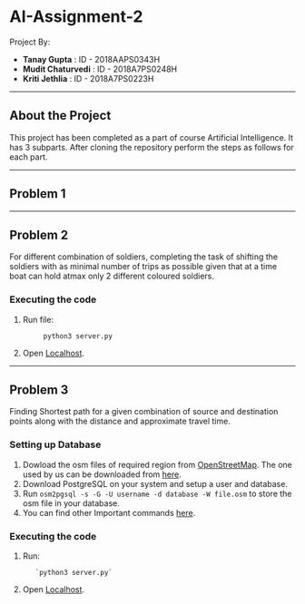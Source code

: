 # AI-Assignment-2
Project By:
- **Tanay Gupta** : ID - 2018AAPS0343H
- **Mudit Chaturvedi** : ID - 2018A7PS0248H
- **Kriti Jethlia** : ID - 2018A7PS0223H

--------------------------------------------------------------------------------------------------
**About the Project**
--------------------------------------------------------------------------------------------------
This project has been completed as a part of course Artificial Intelligence. It has 3 subparts.
After cloning the repository perform the steps as follows for each part.


--------------------------------------------------------------------------------------------------
## **Problem  1**


--------------------------------------------------------------------------------------------------
## **Problem 2**

For different combination of soldiers, completing the task of shifting the soldiers with as minimal number of trips as possible given that at a time boat can hold atmax only 2 different coloured soldiers.

### **Executing the code**

1)   Run file: 

              python3 server.py
2) Open [Localhost](http://localhost:5000/).


--------------------------------------------------------------------------------------------------
## **Problem 3**

Finding Shortest path for a given combination of source and destination points along with the distance and approximate travel time.

### **Setting up Database**
1) Dowload the osm files of required region from [OpenStreetMap](https://www.openstreetmap.org/). The one used by us can be downloaded from [here](https://drive.google.com/file/d/1Cneza5y_cMcVqBx6stuq-HdefkDGKI3c/view?usp=sharing).
2) Download PostgreSQL on your system and setup a user and database.
3) Run `osm2pgsql -s -G -U username -d database -W file.osm` to store the osm file in your database.
4) You can find other Important commands [here](https://github.com/KritiJethlia/AI/blob/master/A3/Commands.txt).


### **Executing the code**
1) Run:
 
          `python3 server.py`
3) Open [Localhost](http://localhost:3000/).




